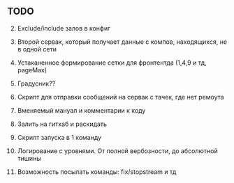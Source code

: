 ## TODO

2) Exclude/include залов в конфиг
3) Второй сервак, который получает данные с компов, находящихся, не в одной сети
5) Устаканенное формирование сетки для фронтентда (1,4,9 и тд, pageMax)
6) Градусник??
7) Скрипт для отправки сообщений на сервак с тачек, где нет ремоута
10) Вменяемый мануал и комментарии к коду
12) Залить на гитхаб и раскидать
14) Скрипт запуска в 1 команду
15) Логирование с уровнями. От полной вербозности, до абсолютной тишины

16) Возможность посылать команды: fix/stopstream и тд